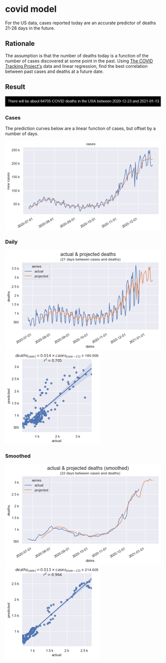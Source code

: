 # covid model

For the US data, cases reported today are an accurate predictor of deaths 21-28 days in the future.

## Rationale

The assumption is that the number of deaths today is a function of the number of cases discovered at some point in the past. Using [The COVID Tracking Project's](https://covidtracking.com/data) data and linear regression, find the best correlation between past cases and deaths at a future date.

## Result

![deaths](deaths.jpg)

### Cases

The prediction curves below are a linear function of cases, but offset by a number of days.

![cases](cases.png)

### Daily

![daily comparison](dailycomparison.png)
![daily](daily.png)

### Smoothed

![smoothed comparison](smoothedcomparison.png)
![smoothed](smoothed.png)
